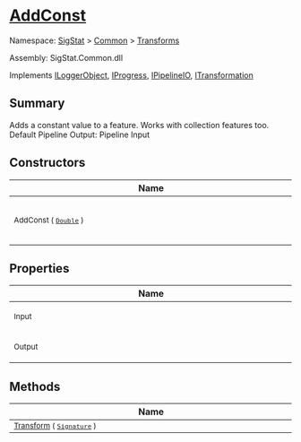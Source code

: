 # [AddConst](./AddConst.md)

Namespace: [SigStat]() > [Common](./../README.md) > [Transforms](./README.md)

Assembly: SigStat.Common.dll

Implements [ILoggerObject](./../ILoggerObject.md), [IProgress](./../Helpers/IProgress.md), [IPipelineIO](./../Pipeline/IPipelineIO.md), [ITransformation](./../ITransformation.md)

## Summary
Adds a constant value to a feature. Works with collection features too.  <br>Default Pipeline Output: Pipeline Input

## Constructors

| Name | Summary | 
| --- | --- | 
| <div style="width:490px"><sub>AddConst ( [`Double`](https://docs.microsoft.com/en-us/dotnet/api/System.Double) )</sub></div>| <sub>Initializes a new instance of the [Transforms.AddConst](https://github.com/hargitomi97/sigstat/blob/master/docs/md/SigStat/Common/Transforms/AddConst.md) class with specified settings.</sub></div>| <br>


## Properties

| Name | Summary | 
| --- | --- | 
| <div style="width:490px"><sub>Input</sub></div>| <sub>Input values for trasformation</sub></div>| <br>
| <div style="width:490px"><sub>Output</sub></div>| <sub>Output feature to store results</sub></div>| <br>


## Methods

| Name | Summary | 
| --- | --- | 
| <div style="width:490px"><sub>[Transform](./Methods/AddConst-100663603.md) ( [`Signature`](./../Signature.md) )</sub></div>| <sub></sub></div>| <br>


